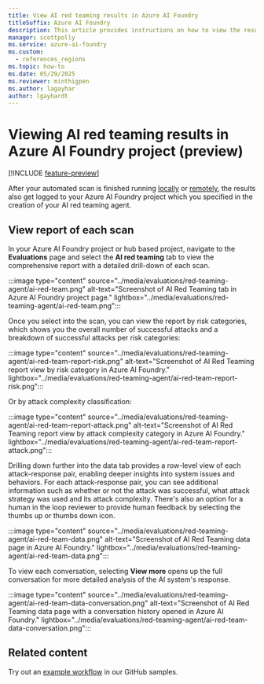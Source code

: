 ```yaml
---
title: View AI red teaming results in Azure AI Foundry
titleSuffix: Azure AI Foundry
description: This article provides instructions on how to view the results of the AI red teaming agent's scan of a Generative AI application in Azure AI Foundry.
manager: scottpolly
ms.service: azure-ai-foundry
ms.custom:
  - references_regions
ms.topic: how-to
ms.date: 05/29/2025
ms.reviewer: minthigpen
ms.author: lagayhar
author: lgayhardt
---
```


# Viewing AI red teaming results in Azure AI Foundry project (preview)

[!INCLUDE [feature-preview](../includes/feature-preview.md)]

After your automated scan is finished running [locally](./develop/run-scans-ai-red-teaming-agent.md) or [remotely](./develop/run-ai-red-teaming-cloud.md), the results also get logged to your Azure AI Foundry project which you specified in the creation of your AI red teaming agent.

## View report of each scan

In your Azure AI Foundry project or hub based project, navigate to the **Evaluations** page and select the **AI red teaming** tab to view the comprehensive report with a detailed drill-down of each scan.

:::image type="content" source="../media/evaluations/red-teaming-agent/ai-red-team.png" alt-text="Screenshot of AI Red Teaming tab in Azure AI Foundry project page." lightbox="../media/evaluations/red-teaming-agent/ai-red-team.png":::

Once you select into the scan, you can view the report by risk categories, which shows you the overall number of successful attacks and a breakdown of successful attacks per risk categories:

:::image type="content" source="../media/evaluations/red-teaming-agent/ai-red-team-report-risk.png" alt-text="Screenshot of AI Red Teaming report view by risk category in Azure AI Foundry." lightbox="../media/evaluations/red-teaming-agent/ai-red-team-report-risk.png":::

Or by attack complexity classification:

:::image type="content" source="../media/evaluations/red-teaming-agent/ai-red-team-report-attack.png" alt-text="Screenshot of AI Red Teaming report view by attack complexity category in Azure AI Foundry." lightbox="../media/evaluations/red-teaming-agent/ai-red-team-report-attack.png":::

Drilling down further into the data tab provides a row-level view of each attack-response pair, enabling deeper insights into system issues and behaviors. For each attack-response pair, you can see additional information such as whether or not the attack was successful, what attack strategy was used and its attack complexity. There's also an option for a human in the loop reviewer to provide human feedback by selecting the thumbs up or thumbs down icon.

:::image type="content" source="../media/evaluations/red-teaming-agent/ai-red-team-data.png" alt-text="Screenshot of AI Red Teaming data page in Azure AI Foundry." lightbox="../media/evaluations/red-teaming-agent/ai-red-team-data.png":::

To view each conversation, selecting **View more** opens up the full conversation for more detailed analysis of the AI system's response.

:::image type="content" source="../media/evaluations/red-teaming-agent/ai-red-team-data-conversation.png" alt-text="Screenshot of AI Red Teaming data page with a conversation history opened in Azure AI Foundry." lightbox="../media/evaluations/red-teaming-agent/ai-red-team-data-conversation.png":::

## Related content

Try out an [example workflow](https://aka.ms/airedteamingagent-sample) in our GitHub samples.
